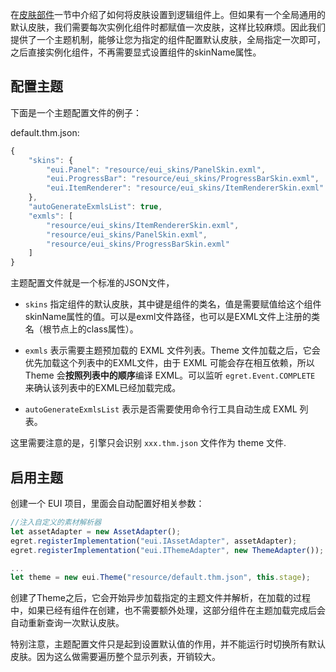 在[皮肤部件](../part/README.md)一节中介绍了如何将皮肤设置到逻辑组件上。但如果有一个全局通用的默认皮肤，我们需要每次实例化组件时都赋值一次皮肤，这样比较麻烦。因此我们提供了一个主题机制，能够让您为指定的组件配置默认皮肤，全局指定一次即可，之后直接实例化组件，不再需要显式设置组件的skinName属性。

## 配置主题

下面是一个主题配置文件的例子：

default.thm.json:

```javascript
{
	"skins": {
		"eui.Panel": "resource/eui_skins/PanelSkin.exml",
		"eui.ProgressBar": "resource/eui_skins/ProgressBarSkin.exml",
		"eui.ItemRenderer": "resource/eui_skins/ItemRendererSkin.exml"
	},
	"autoGenerateExmlsList": true,
	"exmls": [
		"resource/eui_skins/ItemRendererSkin.exml",
		"resource/eui_skins/PanelSkin.exml",
		"resource/eui_skins/ProgressBarSkin.exml"
	]
}
```

主题配置文件就是一个标准的JSON文件，

* `skins` 指定组件的默认皮肤，其中键是组件的类名，值是需要赋值给这个组件skinName属性的值。可以是exml文件路径，也可以是EXML文件上注册的类名（根节点上的class属性）。
   
* `exmls` 表示需要主题预加载的 EXML 文件列表。Theme 文件加载之后，它会优先加载这个列表中的EXML文件，由于 EXML 可能会存在相互依赖，所以 Theme 会**按照列表中的顺序**编译 EXML。可以监听 `egret.Event.COMPLETE` 来确认该列表中的EXML已经加载完成。

* `autoGenerateExmlsList` 表示是否需要使用命令行工具自动生成 EXML 列表。


这里需要注意的是，引擎只会识别 `xxx.thm.json` 文件作为 theme 文件.

## 启用主题

创建一个 EUI 项目，里面会自动配置好相关参数：

```javascript
//注入自定义的素材解析器
let assetAdapter = new AssetAdapter();
egret.registerImplementation("eui.IAssetAdapter", assetAdapter);
egret.registerImplementation("eui.IThemeAdapter", new ThemeAdapter());

...
let theme = new eui.Theme("resource/default.thm.json", this.stage);

```

创建了Theme之后，它会开始异步加载指定的主题文件并解析，在加载的过程中，如果已经有组件在创建，也不需要额外处理，这部分组件在主题加载完成后会自动重新查询一次默认皮肤。

特别注意，主题配置文件只是起到设置默认值的作用，并不能运行时切换所有默认皮肤。因为这么做需要遍历整个显示列表，开销较大。
